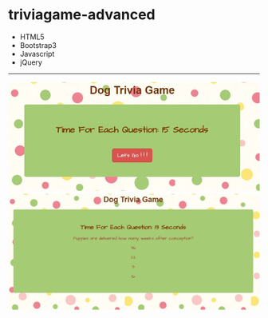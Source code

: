 # triviagame-advanced
- HTML5
- Bootstrap3
- Javascript
- jQuery
---
![apppic](assets/images/apppic.jpg)
![apppic](assets/images/appSample.jpg)
